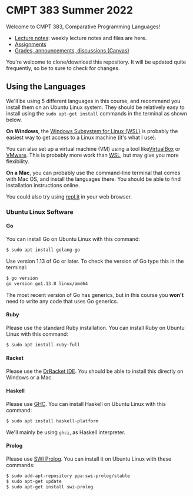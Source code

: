 # CMPT 383 Summer 2022

Welcome to CMPT 383, Comparative Programming Languages!

- [Lecture notes](lectures): weekly lecture notes and files are here.
- [Assignments](assignments)
- [Grades, announcements, discussions
  (Canvas)](https://canvas.sfu.ca/courses/70067)

You're welcome to clone/download this repository. It will be updated quite
frequently, so be to sure to check for changes.


## Using the Languages

We'll be using 5 different languages in this course, and recommend you install
them on an Ubuntu Linux system. They should be relatively easy to install
using the `sudo apt-get install` commands in the terminal as shown below.

**On Windows**, the [Windows Subsystem for Linux
(WSL)](https://docs.microsoft.com/en-us/windows/wsl/install) is probably the
easiest way to get access to a Linux machine (it's what I use).

You can also set up a virtual machine (VM) using a tool
like[VirtualBox](https://www.virtualbox.org/) or
[VMware](https://www.vmware.com/ca.html). This is probably more work than
[WSL](https://docs.microsoft.com/en-us/windows/wsl/install), but may give you
more flexibility.

**On a Mac**, you can probably use the command-line terminal that comes with
Mac OS, and install the languages there. You should be able to find
installation instructions online.

You could also try using [repl.it](https://replit.com/) in your web browser.


### Ubuntu Linux Software

#### Go

You can install Go on Ubuntu Linux with this command:

```bash
$ sudo apt install golang-go
```

Use version 1.13 of Go or later. To check the version of Go type this in the
terminal:

```bash
$ go version
go version go1.13.8 linux/amd64
```

The most recent version of Go has generics, but in this course you **won't**
need to write any code that uses Go generics.


#### Ruby

Please use the standard Ruby installation. You can install Ruby on Ubuntu
Linux with this command:

```bash
$ sudo apt install ruby-full 
```


#### Racket

Please use the [DrRacket IDE](https://racket-lang.org/). You should be able to
install this directly on Windows or a Mac.


#### Haskell

Please use [GHC](https://www.haskell.org/). You can install Haskell on Ubuntu
Linux with this command:

```bash
$ sudo apt install haskell-platform 
```

We'll mainly be using `ghci`, as Haskell interpreter.


#### Prolog

Please use [SWI Prolog](https://www.swi-prolog.org/). You can install it on
Ubuntu Linux with these commands:

```bash
$ sudo add-apt-repository ppa:swi-prolog/stable
$ sudo apt-get update
$ sudo apt-get install swi-prolog
```
